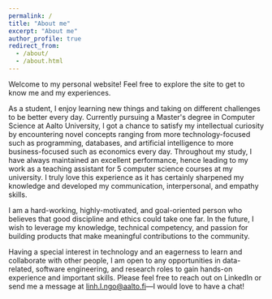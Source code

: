 ```yaml
---
permalink: /
title: "About me"
excerpt: "About me"
author_profile: true
redirect_from: 
  - /about/
  - /about.html
---
```

Welcome to my personal website! Feel free to explore the site to get to know me and my experiences.

As a student, I enjoy learning new things and taking on different challenges to be better every day. Currently pursuing a Master's degree in Computer Science at Aalto University, I got a chance to satisfy my intellectual curiosity by encountering novel concepts ranging from more technology-focused such as programming, databases, and artificial intelligence to more business-focused such as economics every day. Throughout my study, I have always maintained an excellent performance, hence leading to my work as a teaching assistant for 5 computer science courses at my university. I truly love this experience as it has certainly sharpened my knowledge and developed my communication, interpersonal, and empathy skills.

I am a hard-working, highly-motivated, and goal-oriented person who believes that good discipline and ethics could take one far. In the future, I wish to leverage my knowledge, technical competency, and passion for building products that make meaningful contributions to the community. 

Having a special interest in technology and an eagerness to learn and collaborate with other people, I am open to any opportunities in data-related, software engineering, and research roles to gain hands-on experience and important skills. Please feel free to reach out on LinkedIn or send me a message at linh.l.ngo@aalto.fi—I would love to have a chat!
